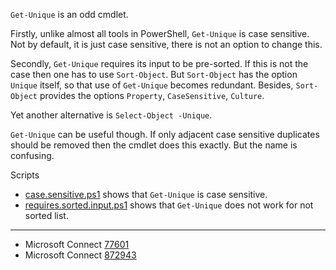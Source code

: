 
`Get-Unique` is an odd cmdlet.

Firstly, unlike almost all tools in PowerShell, `Get-Unique` is case sensitive.
Not by default, it is just case sensitive, there is not an option to change this.

Secondly, `Get-Unique` requires its input to be pre-sorted. If this is not the
case then one has to use `Sort-Object`. But `Sort-Object` has the option
`Unique` itself, so that use of `Get-Unique` becomes redundant. Besides,
`Sort-Object` provides the options `Property`, `CaseSensitive`, `Culture`.

Yet another alternative is `Select-Object -Unique`.

`Get-Unique` can be useful though. If only adjacent case sensitive duplicates
should be removed then the cmdlet does this exactly. But the name is confusing.

Scripts

- [case.sensitive.ps1](case.sensitive.ps1) shows that `Get-Unique` is case sensitive.
- [requires.sorted.input.ps1](requires.sorted.input.ps1) shows that `Get-Unique` does not work for not sorted list.

---

- Microsoft Connect [77601](https://connect.microsoft.com/PowerShell/Feedback/Details/77601)
- Microsoft Connect [872943](https://connect.microsoft.com/PowerShell/Feedback/Details/872943)
